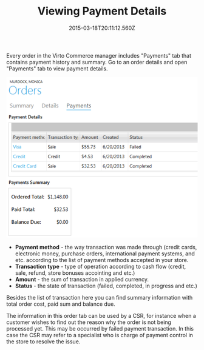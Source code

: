 ﻿---
title: Viewing Payment Details
description: Viewing Payment Details
layout: docs
date: 2015-03-18T20:11:12.560Z
priority: 5
---
Every order in the Virto Commerce manager includes "Payments" tab that contains payment history and summary. Go to an order details and open "Payments" tab to view payment details.

<img src="../../../../assets/images/docs/payment-details.PNG" />

* **Payment method** - the way transaction was made through (credit cards, electronic money, purchase orders, international payment systems, and etc. according to the list of payment methods accepted in your store.
* **Transaction type** - type of operation according to cash flow (credit, sale, refund, store bonuses accointing and etc.)
* **Amount** - the sum of transaction in applied currency.
* **Status** - the state of transaction (failed, completed, in progress and etc.)

Besides the list of transaction here you can find summary information with total order cost, paid sum and balance due.

The information in this order tab can be used by a CSR, for instance when a customer wishes to find out the reason why the order is not being processed yet. This may be occurred by failed payment transaction. In this case the CSR may refer to a specialist who is charge of payment control in the store to resolve the issue.
